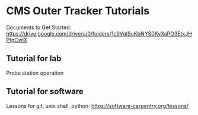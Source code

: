 # CMS Outer Tracker Tutorials

Documents to Get Started: https://drive.google.com/drive/u/0/folders/1c9VqISuKbNYS0KyXaPO3EtxJHPtgCwiX

## Tutorial for lab

Probe station operation

## Tutorial for software

Lessons for git, unix shell, python: https://software-carpentry.org/lessons/

